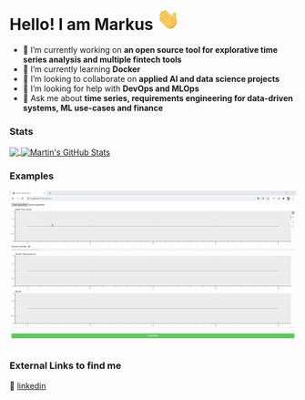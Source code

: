 <!--
**mrkshdt/mrkshdt** is a ✨ _special_ ✨ repository because its `README.md` (this file) appears on your GitHub profile.

Here are some ideas to get you started:

- 🔭 I’m currently working on ...
- 🌱 I’m currently learning ...
- 👯 I’m looking to collaborate on ...
- 🤔 I’m looking for help with ...
- 💬 Ask me about ...
- 📫 How to reach me: ...
- 😄 Pronouns: ...
- ⚡ Fun fact: ...
-->


# Hello! I am Markus <img src="https://github.com/mrkshdt/mrkshdt/blob/main/wave.gif?raw=true" width="40px">


- 🔭 I’m currently working on <b>an open source tool for explorative time series analysis and multiple fintech tools</b>
- 🌱 I’m currently learning <b>Docker</b>
- 👯 I’m looking to collaborate on <b>applied AI and data science projects</b>
- 🤔 I’m looking for help with <b>DevOps and MLOps</b>
- 💬 Ask me about <b>time series, requirements engineering for data-driven systems, ML use-cases and finance</b> 

### Stats

<a href="https://github.com/mrkshdt">
  <img align="center" src="https://github-readme-stats.vercel.app/api/top-langs/?username=mrkshdt&hide=java&title_color=ffffff&text_color=c9cacc&icon_color=2bbc8a&bg_color=1d1f21&langs_count=3" />
</a>
<a href="https://github.com/mrkshdt">
  <img align="center" src="https://github-readme-stats.vercel.app/api?username=mrkshdt&show_icons=true&line_height=27&count_private=true&title_color=ffffff&text_color=c9cacc&icon_color=2bbc8a&bg_color=1d1f21" alt="Martin's GitHub Stats" />
</a>

### Examples

<img src="https://github.com/mrkshdt/mrkshdt/blob/main/TSLounge_pattern.gif?raw=true">  


### External Links to find me


👔 [linkedin][linkedin] 


[linkedin]:  https://www.linkedin.com/in/markus-heidt/


